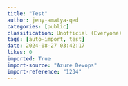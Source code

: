 ```yaml
---
title: "Test"
author: jeny-amatya-qed
categories: [public]
classification: Unofficial (Everyone)
tags: [auto-import, test]
date: 2024-08-27 03:42:17
likes: 0
imported: True 
import-source: "Azure Devops"
import-reference: "1234"
---
```


